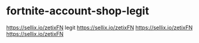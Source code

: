 # fortnite-account-shop-legit
https://sellix.io/zetixFN
legit
https://sellix.io/zetixFN
https://sellix.io/zetixFN
https://sellix.io/zetixFN
